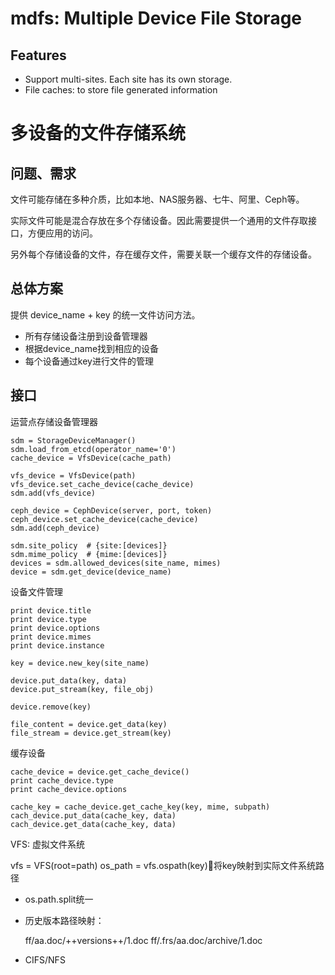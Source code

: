 # mdfs: Multiple Device File Storage



## Features

- Support multi-sites. Each site has its own storage.
- File caches: to store file generated information

# 多设备的文件存储系统

## 问题、需求

文件可能存储在多种介质，比如本地、NAS服务器、七牛、阿里、Ceph等。

实际文件可能是混合存放在多个存储设备。因此需要提供一个通用的文件存取接口，方便应用的访问。

另外每个存储设备的文件，存在缓存文件，需要关联一个缓存文件的存储设备。

## 总体方案

提供 device_name + key 的统一文件访问方法。

- 所有存储设备注册到设备管理器
- 根据device_name找到相应的设备
- 每个设备通过key进行文件的管理

## 接口

运营点存储设备管理器

    sdm = StorageDeviceManager()
    sdm.load_from_etcd(operator_name='0')
    cache_device = VfsDevice(cache_path)
    
    vfs_device = VfsDevice(path)
    vfs_device.set_cache_device(cache_device)
    sdm.add(vfs_device)
    
    ceph_device = CephDevice(server, port, token)
    ceph_device.set_cache_device(cache_device)
    sdm.add(ceph_device)
    
    sdm.site_policy  # {site:[devices]}
    sdm.mime_policy  # {mime:[devices]}
    devices = sdm.allowed_devices(site_name, mimes)
    device = sdm.get_device(device_name)
    
设备文件管理

    print device.title
    print device.type
    print device.options
    print device.mimes
    print device.instance
    
    key = device.new_key(site_name)
    
    device.put_data(key, data)
    device.put_stream(key, file_obj)
    
    device.remove(key)
    
    file_content = device.get_data(key)
    file_stream = device.get_stream(key)
    
缓存设备

    cache_device = device.get_cache_device()
    print cache_device.type
    print cache_device.options
    
    cache_key = cache_device.get_cache_key(key, mime, subpath)
    cach_device.put_data(cache_key, data)
    cach_device.get_data(cache_key, data)

VFS: 虚拟文件系统

  vfs = VFS(root=path)
  os_path = vfs.ospath(key)将key映射到实际文件系统路径

- os.path.split统一
- 历史版本路径映射：

    ff/aa.doc/++versions++/1.doc
    ff/.frs/aa.doc/archive/1.doc

- CIFS/NFS
